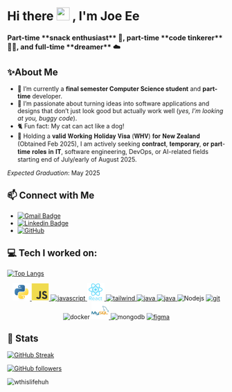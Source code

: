 <h1>Hi there  <img src="https://raw.githubusercontent.com/MartinHeinz/MartinHeinz/master/wave.gif" width="30px" height="30px" /> , I'm Joe Ee</h1>
<h3> Part-time **snack enthusiast** 🍧, part-time **code tinkerer** 👩‍💻, and full-time **dreamer** ☁️</h3>

## ✨About Me
- 🏦 I’m currently a **final semester Computer Science student** and **part-time** developer.
- 📝 I’m passionate about turning ideas into software applications and designs that don’t just look good but actually work well (*yes, I’m looking at you, buggy code*).
- 🐈 Fun fact: My cat can act like a dog!
- 📄 Holding a 𝐯𝐚𝐥𝐢𝐝 𝐖𝐨𝐫𝐤𝐢𝐧𝐠 𝐇𝐨𝐥𝐢𝐝𝐚𝐲 𝐕𝐢𝐬𝐚 (𝐖𝐇𝐕) 𝐟𝐨𝐫 𝐍𝐞𝐰 𝐙𝐞𝐚𝐥𝐚𝐧𝐝 (Obtained Feb 2025), I am actively seeking 𝐜𝐨𝐧𝐭𝐫𝐚𝐜𝐭, 𝐭𝐞𝐦𝐩𝐨𝐫𝐚𝐫𝐲, 𝐨𝐫 𝐩𝐚𝐫𝐭-𝐭𝐢𝐦𝐞 𝐫𝐨𝐥𝐞𝐬 𝐢𝐧 𝐈𝐓, software engineering, DevOps, or AI-related fields starting end of July/early of August 2025.

*Expected Graduation*: May 2025

## 📫 Connect with Me
- [![Gmail Badge](https://img.shields.io/badge/-joeee0ee@gmail.com-c14438?style=flat-square&logo=Gmail&logoColor=white&link=mailto:joeee0ee@gmail.com)](mailto:joeee0ee@gmail.com)
- [![Linkedin Badge](https://img.shields.io/badge/-JoeEe-blue?style=flat-square&logo=Linkedin&logoColor=white&link=https://www.linkedin.com/in/joe-ee-ho)](https://www.linkedin.com/in/joe-ee-ho)
- [![GitHub](https://img.shields.io/badge/-GitHub-181717?style=flat-square&logo=github&logoColor=white&link=https://github.com/wthislifehuh)](https://github.com/wthislifehuh)

## 💻 Tech I worked on:
[![Top Langs](https://github-readme-stats.vercel.app/api/top-langs/?username=wthislifehuh&layout=compact&text_color=daf7dc&bg_color=151515&hide=css,html,php)](https://github.com/anuraghazra/github-readme-stats)

<p align="center">
      <a href="https://www.python.org" target="_blank" rel="noreferrer"> 
        <img src="https://raw.githubusercontent.com/devicons/devicon/master/icons/python/python-original.svg" alt="python" width="40" height="40"/> 
      </a>
      <a href="https://developer.mozilla.org/en-US/docs/Web/JavaScript" target="_blank" rel="noreferrer"> 
        <img src="https://raw.githubusercontent.com/devicons/devicon/master/icons/javascript/javascript-original.svg" alt="javascript" width="40" height="40"/> 
      </a>
       <a href="https://www.typescriptlang.org/" target="_blank" rel="noreferrer"> 
        <img src="https://www.vectorlogo.zone/logos/typescriptlang/typescriptlang-icon.svg" alt="javascript" width="40" height="40"/> 
      </a>
      <a href="https://reactjs.org/" target="_blank" rel="noreferrer"> 
        <img src="https://raw.githubusercontent.com/devicons/devicon/master/icons/react/react-original-wordmark.svg" alt="react" width="40" height="40"/> 
      </a>
      <a href="https://tailwindcss.com/" target="_blank" rel="noreferrer"> 
        <img src="https://www.vectorlogo.zone/logos/tailwindcss/tailwindcss-icon.svg" alt="tailwind" width="40" height="40"/> 
      </a>
      <a href="https://www.java.com/en/" target="_blank" rel="noreferrer"> 
        <img src="https://www.vectorlogo.zone/logos/java/java-icon.svg" alt="java" width="65" height="65"/> 
      </a>
      <a href="https://dart.dev/" target="_blank" rel="noreferrer"> 
        <img src="https://www.vectorlogo.zone/logos/dartlang/dartlang-ar21.svg" alt="java" width="65" height="65"/> 
      </a>
      <img src="https://www.vectorlogo.zone/logos/nodejs/nodejs-icon.svg" alt="Nodejs" width="55" height="55"/>
        <a href="https://git-scm.com/" target="_blank" rel="noreferrer"> 
    <img src="https://www.vectorlogo.zone/logos/git-scm/git-scm-icon.svg" alt="git" width="40" height="40"/> 
  </a> 
      <img src="https://www.vectorlogo.zone/logos/docker/docker-official.svg" alt="docker" width="60" height="50"/>
        <a href="https://www.mysql.com/" target="_blank" rel="noreferrer"> 
    <img src="https://raw.githubusercontent.com/devicons/devicon/master/icons/mysql/mysql-original-wordmark.svg" alt="mysql" width="40" height="40"/> 
  </a> 
      <img src="https://www.vectorlogo.zone/logos/mongodb/mongodb-icon.svg" alt="mongodb" width="45" height="55"/>
    <a href="https://www.figma.com/" target="_blank" rel="noreferrer"> 
    <img src="https://www.vectorlogo.zone/logos/figma/figma-icon.svg" alt="figma" width="40" height="40"/> 
  </a>
</p>

## 📜 Stats
[![GitHub Streak](https://git-hub-streak-stats.vercel.app?user=wthislifehuh&theme=dark)](https://git.io/streak-stats)

[![GitHub followers](https://img.shields.io/github/followers/wthislifehuh?label=Follow&style=social)](https://github.com/wthislifehuh) 

<p align="left"> 
  <img src="https://komarev.com/ghpvc/?username=wthislifehuh&label=Profile%20views&color=0e75b6&style=flat" alt="wthislifehuh" /> 
</p>

